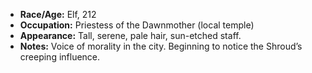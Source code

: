 - **Race/Age:** Elf, 212
- **Occupation:** Priestess of the Dawnmother (local temple)
- **Appearance:** Tall, serene, pale hair, sun-etched staff.
- **Notes:** Voice of morality in the city. Beginning to notice the Shroud’s creeping influence.